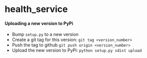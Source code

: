 health_service
==============

#### Uploading a new version to PyPi

* Bump `setup.py` to a new version
* Create a git tag for this version: `git tag <version_number>`
* Push the tag to github `git push origin <version_number>`
* Upload the new version to PyPi: `python setup.py sdist upload`

